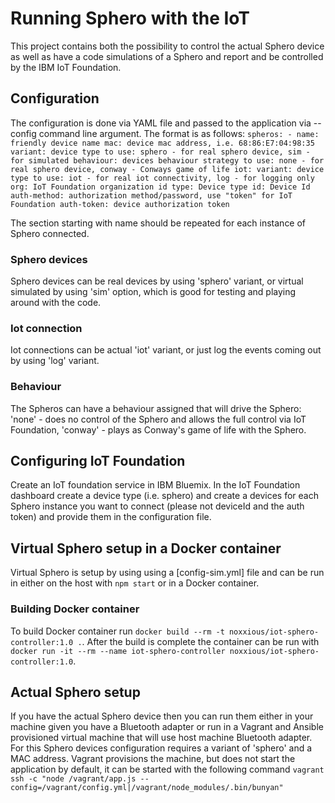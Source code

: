 # Running Sphero with the IoT

This project contains both the possibility to control the actual Sphero device as well as have a code simulations of a Sphero and report and be controlled by the IBM IoT Foundation.

## Configuration
The configuration is done via YAML file and passed to the application via --config command line argument.
The format is as follows:
`spheros:
    - name: friendly device name
    mac: device mac address, i.e. 68:86:E7:04:98:35
    variant: device type to use: sphero - for real sphero device, sim - for simulated
    behaviour: devices behaviour strategy to use: none - for real sphero device, conway - Conways game of life
    iot:
      variant: device type to use: iot - for real iot connectivity, log - for logging only
      org: IoT Foundation organization id
      type: Device type
      id: Device Id
      auth-method: authorization method/password, use "token" for IoT Foundation
      auth-token: device authorization token`

The section starting with name should be repeated for each instance of Sphero connected.

### Sphero devices
Sphero devices can be real devices by using 'sphero' variant, or virtual simulated by using 'sim' option, which is good for testing and playing around with the code.

### Iot connection
Iot connections can be actual 'iot' variant, or just log the events coming out by using 'log' variant.

### Behaviour
The Spheros can have a behaviour assigned that will drive the Sphero: 'none' - does no control of the Sphero and allows the full control via IoT Foundation, 'conway' - plays as Conway's game of life with the Sphero.

## Configuring IoT Foundation
Create an IoT foundation service in IBM Bluemix. In the IoT Foundation dashboard create a device type (i.e. sphero) and create a devices for each Sphero instance you want to connect (please not deviceId and the auth token) and provide them in the configuration file.

## Virtual Sphero setup in a Docker container
Virtual Sphero is setup by using using a [config-sim.yml] file and can be run in either on the host with `npm start` or in a Docker container.

### Building Docker container
To build Docker container run `docker build --rm -t noxxious/iot-sphero-controller:1.0 .`.
After the build is complete the container can be run with `docker run -it --rm --name iot-sphero-controller noxxious/iot-sphero-controller:1.0`.

## Actual Sphero setup
If you have the actual Sphero device then you can run them either in your machine given you have a Bluetooth adapter or run in a Vagrant and Ansible provisioned virtual machine that will use host machine Bluetooth adapter.
For this Sphero devices configuration requires a variant of 'sphero' and a MAC address.
Vagrant provisions the machine, but does not start the application by default, it can be started with the following command `vagrant ssh -c "node /vagrant/app.js --config=/vagrant/config.yml|/vagrant/node_modules/.bin/bunyan"`
